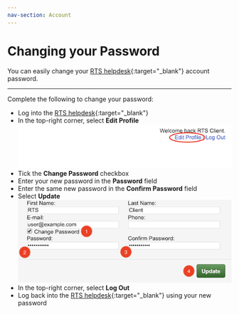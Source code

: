 ```yaml
---
nav-section: Account
---
```

# Changing your Password

You can easily change your [RTS helpdesk](https://helpdesk.rts-solutions.net){:target="_blank"} account password.

___
Complete the following to change your password:

- Log into the [RTS helpdesk](https://helpdesk.rts-solutions.net){:target="_blank"}
- In the top-right corner, select **Edit Profile**
![Edit Profile Link](/assets/images/edit-profile-link.png)
- Tick the **Change Password** checkbox
- Enter your new password in the **Password** field
- Enter the same new password in the **Confirm Password** field
- Select **Update**
![Change Password Screen](/assets/images/change-password-screen.png)
- In the top-right corner, select **Log Out**
- Log back into the [RTS helpdesk](https://helpdesk.rts-solutions.net){:target="_blank"} using your new password
